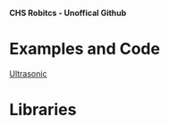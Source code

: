 <strong>CHS Robitcs - Unoffical Github </strong>
<br>
<h1>Examples and Code</h1>
<a href="https://github.com/CHS-robotics/Robots/tree/master/Ultrasonic">Ultrasonic</a>

<h1>Libraries</h1>
